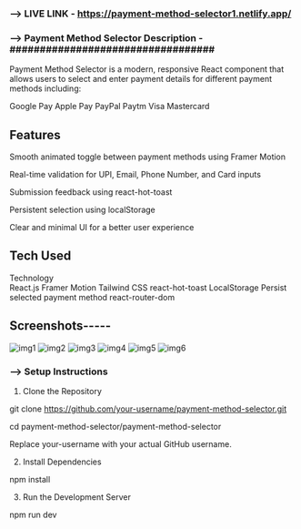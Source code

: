 ### --> LIVE LINK -   https://payment-method-selector1.netlify.app/


### --> Payment Method Selector Description -##################################
Payment Method Selector is a modern, responsive React component that allows users to select and enter payment details for different payment methods including:

Google Pay
Apple Pay
PayPal
Paytm
Visa
Mastercard

## Features ##
Smooth animated toggle between payment methods using Framer Motion

Real-time validation for UPI, Email, Phone Number, and Card inputs

Submission feedback using react-hot-toast

Persistent selection using localStorage

Clear and minimal UI for a better user experience

## Tech Used ##

Technology	
React.js
Framer Motion
Tailwind CSS
react-hot-toast	
LocalStorage	Persist selected payment method
react-router-dom


## Screenshots-----
![img1](https://github.com/user-attachments/assets/fa19b01d-9d29-46be-854b-e30f7d744bd2)
![img2](https://github.com/user-attachments/assets/0dae64e4-1765-4e8f-afdd-3c7bafb163f2)
![img3](https://github.com/user-attachments/assets/53d7afd1-da40-4cb1-a77f-0b9fc9318c5e)
![img4](https://github.com/user-attachments/assets/00ddef7c-303f-4cfc-bbab-f20340f44d49)
![img5](https://github.com/user-attachments/assets/52972534-a5d9-4320-a102-df0524a2a4e7)
![img6](https://github.com/user-attachments/assets/41a069e8-9e1b-4484-a994-2575c1d8c94e)


### --> Setup Instructions  ####
 1. Clone the Repository

git clone https://github.com/your-username/payment-method-selector.git

cd payment-method-selector/payment-method-selector

Replace your-username with your actual GitHub username.

2. Install Dependencies

npm install

3. Run the Development Server

npm run dev





